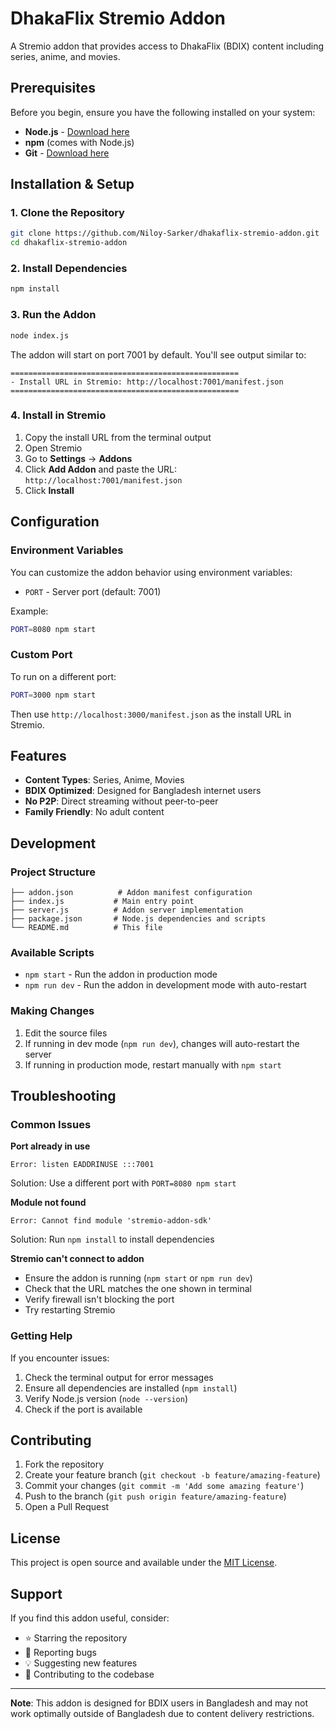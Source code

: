 # DhakaFlix Stremio Addon

A Stremio addon that provides access to DhakaFlix (BDIX) content including series, anime, and movies.

## Prerequisites

Before you begin, ensure you have the following installed on your system:

- **Node.js** - [Download here](https://nodejs.org/)
- **npm** (comes with Node.js)
- **Git** - [Download here](https://git-scm.com/)

## Installation & Setup

### 1. Clone the Repository

```bash
git clone https://github.com/Niloy-Sarker/dhakaflix-stremio-addon.git
cd dhakaflix-stremio-addon
```

### 2. Install Dependencies

```bash
npm install
```

### 3. Run the Addon

```bash
node index.js
```

The addon will start on port 7001 by default. You'll see output similar to:
```
===================================================
- Install URL in Stremio: http://localhost:7001/manifest.json
===================================================
```

### 4. Install in Stremio

1. Copy the install URL from the terminal output
2. Open Stremio
3. Go to **Settings** → **Addons**
4. Click **Add Addon** and paste the URL: `http://localhost:7001/manifest.json`
5. Click **Install**

## Configuration

### Environment Variables

You can customize the addon behavior using environment variables:

- `PORT` - Server port (default: 7001)

Example:
```bash
PORT=8080 npm start
```

### Custom Port

To run on a different port:

```bash
PORT=3000 npm start
```

Then use `http://localhost:3000/manifest.json` as the install URL in Stremio.

## Features

- **Content Types**: Series, Anime, Movies
- **BDIX Optimized**: Designed for Bangladesh internet users
- **No P2P**: Direct streaming without peer-to-peer
- **Family Friendly**: No adult content

## Development

### Project Structure

```
├── addon.json          # Addon manifest configuration
├── index.js           # Main entry point
├── server.js          # Addon server implementation
├── package.json       # Node.js dependencies and scripts
└── README.md          # This file
```

### Available Scripts

- `npm start` - Run the addon in production mode
- `npm run dev` - Run the addon in development mode with auto-restart

### Making Changes

1. Edit the source files
2. If running in dev mode (`npm run dev`), changes will auto-restart the server
3. If running in production mode, restart manually with `npm start`

## Troubleshooting

### Common Issues

**Port already in use**
```
Error: listen EADDRINUSE :::7001
```
Solution: Use a different port with `PORT=8080 npm start`

**Module not found**
```
Error: Cannot find module 'stremio-addon-sdk'
```
Solution: Run `npm install` to install dependencies

**Stremio can't connect to addon**
- Ensure the addon is running (`npm start` or `npm run dev`)
- Check that the URL matches the one shown in terminal
- Verify firewall isn't blocking the port
- Try restarting Stremio

### Getting Help

If you encounter issues:

1. Check the terminal output for error messages
2. Ensure all dependencies are installed (`npm install`)
3. Verify Node.js version (`node --version`)
4. Check if the port is available

## Contributing

1. Fork the repository
2. Create your feature branch (`git checkout -b feature/amazing-feature`)
3. Commit your changes (`git commit -m 'Add some amazing feature'`)
4. Push to the branch (`git push origin feature/amazing-feature`)
5. Open a Pull Request

## License

This project is open source and available under the [MIT License](LICENSE).

## Support

If you find this addon useful, consider:
- ⭐ Starring the repository
- 🐛 Reporting bugs
- 💡 Suggesting new features
- 🤝 Contributing to the codebase

---

**Note**: This addon is designed for BDIX users in Bangladesh and may not work optimally outside of Bangladesh due to content delivery restrictions.
